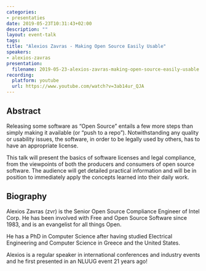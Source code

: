 ```yaml
---
categories:
- presentaties
date: 2019-05-23T10:31:43+02:00
description: ""
layout: event-talk
tags:
title: "Alexios Zavras - Making Open Source Easily Usable"
speakers:
- alexios-zavras
presentation: 
  filename: 2019-05-23-alexios-zavras-making-open-source-easily-usable.pdf
recording:
  platform: youtube
  url: https://www.youtube.com/watch?v=3ab14ur_QJA
---
```


## Abstract

Releasing some software as “Open Source” entails a few more steps than simply making it available (or “push to a repo”). Notwithstanding any quality or usability issues, the software, in order to be legally used by others, has to have an appropriate license.

This talk will present the basics of software licenses and legal compliance, from the viewpoints of both the producers and consumers of open source software. The audience will get detailed practical information and will be in position to immediately apply the concepts learned into their daily work.

## Biography

Alexios Zavras (zvr) is the Senior Open Source Compliance Engineer of Intel Corp. He has been involved with Free and Open Source Software since 1983, and is an evangelist for all things Open.

He has a PhD in Computer Science after having studied Electrical Engineering and Computer Science in Greece and the United States.

Alexios is a regular speaker in international conferences and industry events and he first presented in an NLUUG event 21 years ago!